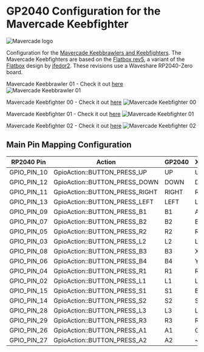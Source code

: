 # GP2040 Configuration for the Mavercade Keebfighter

![Mavercade logo](assets/Mavercade-logo.png)

Configuration for the [Mavercade Keebbrawlers and Keebfighters](https://mavercade.com/collections/mavercade-fightsticks).  The Mavercade Keebfighters are based on the [Flatbox rev5](https://github.com/jfedor2/flatbox/tree/master/hardware-rev5), a variant of the [Flatbox](https://github.com/jfedor2/flatbox) design by [jfedor2](https://github.com/jfedor2).
These revisions use a Waveshare RP2040-Zero board.

Mavercade Keebbrawler 01 - Check it out [here](https://mavercade.com/products/mavercade-keebbrawler-01)
![Mavercade Keebbrawler 01](assets/Rev1_config_pic.png)

Mavercade Keebfighter 00 - Check it out [here](https://mavercade.com/products/mavercade-keebfighter-00)
![Mavercade Keebfighter 00](assets/keebfighter-00.png)

Mavercade Keebfighter 01 - Check it out [here](https://mavercade.com/products/mavercade-keebfighter-01)
![Mavercade Keebfighter 01](assets/keebfighter-01.png)

Mavercade Keebfighter 02 - Check it out [here](https://mavercade.com/products/mavercade-keebfighter-02)
![Mavercade Keebfighter 02](assets/keebfighter-02.png)

## Main Pin Mapping Configuration

| RP2040 Pin | Action                        | GP2040 | Xinput | Switch | PS3/4/5  | Dinput | Arcade |
|------------|-------------------------------|--------|--------|--------|----------|--------|--------|
| GPIO_PIN_10| GpioAction::BUTTON_PRESS_UP   | UP     | UP     | UP     | UP       | UP     | UP     |
| GPIO_PIN_12| GpioAction::BUTTON_PRESS_DOWN | DOWN   | DOWN   | DOWN   | DOWN     | DOWN   | DOWN   |
| GPIO_PIN_11| GpioAction::BUTTON_PRESS_RIGHT| RIGHT  | RIGHT  | RIGHT  | RIGHT    | RIGHT  | RIGHT  |
| GPIO_PIN_13| GpioAction::BUTTON_PRESS_LEFT | LEFT   | LEFT   | LEFT   | LEFT     | LEFT   | LEFT   |
| GPIO_PIN_09| GpioAction::BUTTON_PRESS_B1   | B1     | A      | B      | Cross    | 2      | K1     |
| GPIO_PIN_07| GpioAction::BUTTON_PRESS_B2   | B2     | B      | A      | Circle   | 3      | K2     |
| GPIO_PIN_05| GpioAction::BUTTON_PRESS_R2   | R2     | RT     | ZR     | R2       | 8      | K3     |
| GPIO_PIN_03| GpioAction::BUTTON_PRESS_L2   | L2     | LT     | ZL     | L2       | 7      | K4     |
| GPIO_PIN_08| GpioAction::BUTTON_PRESS_B3   | B3     | X      | Y      | Square   | 1      | P1     |
| GPIO_PIN_06| GpioAction::BUTTON_PRESS_B4   | B4     | Y      | X      | Triangle | 4      | P2     |
| GPIO_PIN_04| GpioAction::BUTTON_PRESS_R1   | R1     | RB     | R      | R1       | 6      | P3     |
| GPIO_PIN_02| GpioAction::BUTTON_PRESS_L1   | L1     | LB     | L      | L1       | 5      | P4     |
| GPIO_PIN_15| GpioAction::BUTTON_PRESS_S1   | S1     | Back   | Minus  | Select   | 9      | Coin   |
| GPIO_PIN_14| GpioAction::BUTTON_PRESS_S2   | S2     | Start  | Plus   | Start    | 10     | Start  |
| GPIO_PIN_28| GpioAction::BUTTON_PRESS_L3   | L3     | LS     | LS     | L3       | 11     | LS     |
| GPIO_PIN_29| GpioAction::BUTTON_PRESS_R3   | R3     | RS     | RS     | R3       | 12     | RS     |
| GPIO_PIN_26| GpioAction::BUTTON_PRESS_A1   | A1     | Guide  | Home   | PS       | 13     | ~      |
| GPIO_PIN_27| GpioAction::BUTTON_PRESS_A2   | A2     | ~      | Capture| ~        | 14     | ~      |